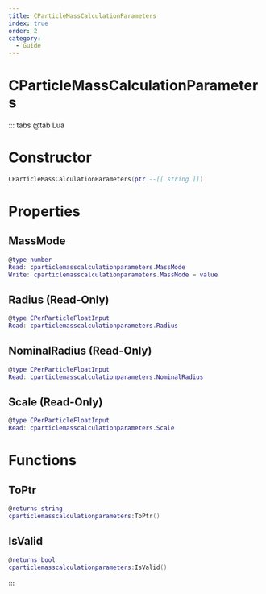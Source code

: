 ```yaml
---
title: CParticleMassCalculationParameters
index: true
order: 2
category:
  - Guide
---
```


# CParticleMassCalculationParameters

::: tabs
@tab Lua
# Constructor
```lua
CParticleMassCalculationParameters(ptr --[[ string ]])
```
# Properties
## MassMode 
```lua
@type number
Read: cparticlemasscalculationparameters.MassMode
Write: cparticlemasscalculationparameters.MassMode = value
```
## Radius (Read-Only)
```lua
@type CPerParticleFloatInput
Read: cparticlemasscalculationparameters.Radius
```
## NominalRadius (Read-Only)
```lua
@type CPerParticleFloatInput
Read: cparticlemasscalculationparameters.NominalRadius
```
## Scale (Read-Only)
```lua
@type CPerParticleFloatInput
Read: cparticlemasscalculationparameters.Scale
```
# Functions
## ToPtr
```lua
@returns string
cparticlemasscalculationparameters:ToPtr()
```
## IsValid
```lua
@returns bool
cparticlemasscalculationparameters:IsValid()
```

:::